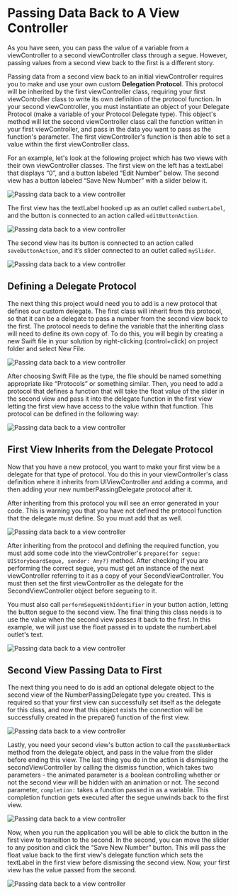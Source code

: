 # Passing Data Back to A View Controller

As you have seen, you can pass the value of a variable from a viewController to a second viewController class through a segue.  However, passing values from a second view back to the first is a different story.

Passing data from a second view back to an initial viewController requires you to make and use your own custom **Delegation Protocol**.  This protocol will be inherited by the first viewController class, requiring your first viewController class to write its own definition of the protocol function.  In your second viewController, you must instantiate an object of your Delegate Protocol (make a variable of your Protocol Delegate type).  This object's method will let the second viewController class call the function written in your first viewController, and pass in the data you want to pass as the function's parameter.  The first viewController's function is then able to set a value within the first viewController class.

For an example, let's look at the following project which has two views with their own viewController classes.  The first view on the left has a textLabel that displays “0”, and a button labeled “Edit Number” below.  The second view has a button labeled “Save New Number” with a slider below it.

![Passing data back to a view controller](/mad9137/assets/img/PassDataBack_01.png)

The first view has the textLabel hooked up as an outlet called `numberLabel`, and the button is connected to an action called `editButtonAction`.

![Passing data back to a view controller](/mad9137/assets/img/PassDataBack_02.png)

The second view has its button is connected to an action called `saveButtonAction`, and it’s slider connected to an outlet called `mySlider`.

![Passing data back to a view controller](/mad9137/assets/img/PassDataBack_03.png)

## Defining a Delegate Protocol

The next thing this project would need you to add is a new protocol that defines our custom delegate.  The first class will inherit from this protocol, so that it can be a delegate to pass a number from the second view back to the first.  The protocol needs to define the variable that the inheriting class will need to define its own copy of.  To do this, you will begin by creating a new Swift file in your solution by right-clicking (control+click) on project folder and select New File.

![Passing data back to a view controller](/mad9137/assets/img/PassDataBack_04.png)

After choosing Swift File as the type, the file should be named something appropriate like “Protocols” or something similar.  Then, you need to add a protocol that defines a function that will take the float value of the slider in the second view and pass it into the delegate function in the first view letting the first view have access to the value within that function.  This protocol can be defined in the following way:

![Passing data back to a view controller](/mad9137/assets/img/PassDataBack_05.png)

## First View Inherits from the Delegate Protocol

Now that you have a new protocol, you want to make your first view be a delegate for that type of protocol.  You do this in your viewController's class definition where it inherits from UIViewController and adding a comma, and then adding your new numberPassingDelegate protocol after it.

After inheriting from this protocol you will see an error generated in your code.  This is warning you that you have not defined the protocol function that the delegate must define.  So you must add that as well.

![Passing data back to a view controller](/mad9137/assets/img/PassDataBack_06.png)

After inheriting from the protocol and defining the required function, you must add some code into the viewController's `prepare(for segue: UIStoryboardSegue, sender: Any?)` method.  After checking if you are performing the correct segue, you must get an instance of the next viewController referring to it as a copy of your SecondViewController.  You must then set the first viewController as the delegate for the SecondViewController object before segueing to it.

You must also call `performSegueWithIdentifier` in your button action, letting the button segue to the second view.  The final thing this class needs is to use the value when the second view passes it back to the first.  In this example, we will just use the float passed in to update the numberLabel outlet's text.

![Passing data back to a view controller](/mad9137/assets/img/PassDataBack_07.png)

## Second View Passing Data to First

The next thing you need to do is add an optional delegate object to the second view of the NumberPassingDelegate type you created.  This is required so that your first view can successfully set itself as the delegate for this class, and now that this object exists the connection will be successfully created in the prepare() function of the first view.

![Passing data back to a view controller](/mad9137/assets/img/PassDataBack_08.png)

Lastly, you need your second view's button action to call the `passNumberBack` method from the delegate object, and pass in the value from the slider before ending this view.  The last thing you do in the action is dismissing the secondViewController by calling the dismiss function, which takes two parameters - the animated parameter is a boolean controlling whether or not the second view will be hidden with an animation or not.  The second parameter, `completion:` takes a function passed in as a variable.  This completion function gets executed after the segue unwinds back to the first view.

![Passing data back to a view controller](/mad9137/assets/img/PassDataBack_09.png)

Now, when you run the application you will be able to click the button in the first view to transition to the second.  In the second, you can move the slider to any position and click the “Save New Number” button.  This will pass the float value back to the first view's delegate function which sets the textLabel in the first view before dismissing the second view.  Now, your first view has the value passed from the second.

![Passing data back to a view controller](/mad9137/assets/img/PassDataBack_10B.png)
